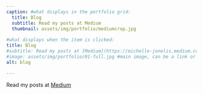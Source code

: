 ```yaml
---
caption: #what displays in the portfolio grid:
  title: Blog
  subtitle: Read my posts at Medium
  thumbnail: assets/img/portfolio/mediumcrop.jpg
  
#what displays when the item is clicked:
title: Blog
#subtitle: Read my posts at [Medium](https://michelle-jonelis.medium.com/)
#image: assets/img/portfolio/01-full.jpg #main image, can be a link or a file in assets/img/portfolio
alt: blog

---
```

Read my posts at [Medium](https://michelle-jonelis.medium.com/) 
